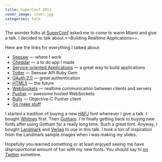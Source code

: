 ```yaml
---
title: SuperConf 2013
cover_image: cover.jpg
categories: talk
---
```


The wonder folks at [SuperConf](http://superconf.co) asked me to come to warm Miami and give a talk. I decided to talk about ==Building Realtime Applications==.

<script async class="speakerdeck-embed" data-id="9f6990305edd01307e0412313b031ac2" data-ratio="1.77777777777778" src="//speakerdeck.com/assets/embed.js"></script>

Here are the links for everything I talked about:

* [Seesaw](https://seesaw.co) — where I work
* [Cheddar](https://cheddarapp.com) — a to do app I made
* [Service-oriented Applications](http://en.wikipedia.org/wiki/Service-oriented_architecture) — a great way to build applications
* [Totter](https://github.com/seesawco/totter) — Seesaw API Ruby Gem
* [OAuth 2.0](http://oauth.net/2) — great authentication
* [HTML5](http://en.wikipedia.org/wiki/HTML5) — the future
* [WebSockets](http://websocket.org) — realtime communication between clients and servers
* [Pusher](http://pusher.com) — awesome hosted WebSockets
* [Bully](https://github.com/soffes/bully) — Objective-C Pusher client
* [Go make stuff](http://soff.es/how-to-learn)

I started a tradition of buying a new [H&FJ](http://typography.com) font whenever I give a talk. I bought [Whitney](http://www.typography.com/fonts/font_overview.php?productLineID=100026&path=head) first. Then [Gotham](http://www.typography.com/fonts/font_overview.php?productLineID=100008&path=head). I'm finally getting back to buying new fonts after using Gotham for a really long time. Such a great font. Anyway, I bought [Landmark](http://www.typography.com/fonts/font_overview.php?productLineID=100044&path=head) and [Verlag](http://www.typography.com/fonts/font_overview.php?productLineID=100009&path=head) to use in this talk. I took a ton of inspiration from the Landmark sample images when I was making my slides.

Hopefully you learned something or at least enjoyed seeing me have disproportional amount of fun with my new fonts. You should say hi [on Twitter](https://twitter.com/soffes) sometime.
